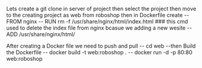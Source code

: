 Lets create a git clone in server of project
then select the project then move to the creating project as web from roboshop
then in Dockerfile create
-- FROM nginx
-- RUN rm -f /usr/share/nginx/html/index.html ### this cmd used to delete the index file from nginx bcasue we adding a new wesite
-- ADD <website folder name is under web folder> /usr/share/nginx/html/

After creating a Docker file we need to push and pull
-- cd web
--then Build the Dockerfile
-- docker build -t web:roboshop .
-- docker run -d -p 80:80 web:roboshop
